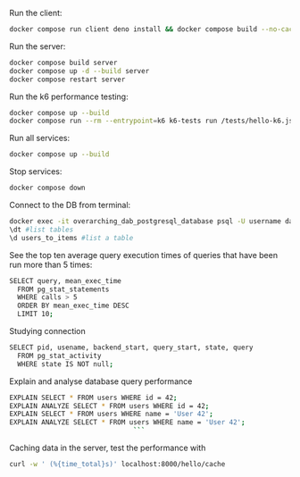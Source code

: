 Run the client:

```sh
docker compose run client deno install && docker compose build --no-cache && docker compos e up --remove-orphans
```

Run the server:

```sh
docker compose build server
docker compose up -d --build server
docker compose restart server
```

Run the k6 performance testing:

```sh
docker compose up --build
docker compose run --rm --entrypoint=k6 k6-tests run /tests/hello-k6.js
```

Run all services:

```sh
docker compose up --build
```

Stop services:

```sh
docker compose down
```

Connect to the DB from terminal:

```sh
docker exec -it overarching_dab_postgresql_database psql -U username database
\dt #list tables
\d users_to_items #list a table
```

See the top ten average query execution times of queries that have been run more than 5 times:

```sh
SELECT query, mean_exec_time
  FROM pg_stat_statements
  WHERE calls > 5
  ORDER BY mean_exec_time DESC
  LIMIT 10;
```

Studying connection

```sh
SELECT pid, usename, backend_start, query_start, state, query
  FROM pg_stat_activity
  WHERE state IS NOT null;
```

Explain and analyse database query performance

````sh
EXPLAIN SELECT * FROM users WHERE id = 42;
EXPLAIN ANALYZE SELECT * FROM users WHERE id = 42;
EXPLAIN SELECT * FROM users WHERE name = 'User 42';
EXPLAIN ANALYZE SELECT * FROM users WHERE name = 'User 42';
                               ```
````

Caching data in the server, test the performance with

```sh
curl -w ' (%{time_total}s)' localhost:8000/hello/cache
```
